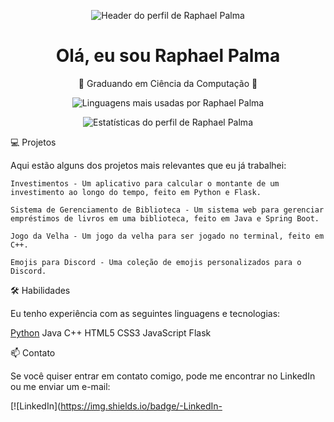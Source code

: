 <p align="center">
  <img src="https://github.com/raphaelgpalma/raphaelgpalma/blob/main/header.png" alt="Header do perfil de Raphael Palma">
</p>
<h1 align="center">Olá, eu sou Raphael Palma</h1>
<p align="center">🚀 Graduando em Ciência da Computação 🚀</p><p align="center">
  <img src="https://github-readme-stats.vercel.app/api/top-langs/?username=raphaelgpalma&layout=compact&langs_count=6&theme=dark" alt="Linguagens mais usadas por Raphael Palma">
</p>
<p align="center">
  <img src="https://github-readme-stats.vercel.app/api?username=raphaelgpalma&show_icons=true&theme=dark" alt="Estatísticas do perfil de Raphael Palma">
</p>
💻 Projetos

Aqui estão alguns dos projetos mais relevantes que eu já trabalhei:

    Investimentos - Um aplicativo para calcular o montante de um investimento ao longo do tempo, feito em Python e Flask.

    Sistema de Gerenciamento de Biblioteca - Um sistema web para gerenciar empréstimos de livros em uma biblioteca, feito em Java e Spring Boot.

    Jogo da Velha - Um jogo da velha para ser jogado no terminal, feito em C++.

    Emojis para Discord - Uma coleção de emojis personalizados para o Discord.

🛠️ Habilidades

Eu tenho experiência com as seguintes linguagens e tecnologias:

[Python](https://img.shields.io/badge/-Python-3776AB?style=flat-square&logo=python&logoColor=white)
Java
C++
HTML5
CSS3
JavaScript
Flask

📫 Contato

Se você quiser entrar em contato comigo, pode me encontrar no LinkedIn ou me enviar um e-mail:

[![LinkedIn](https://img.shields.io/badge/-LinkedIn-
